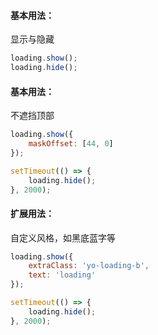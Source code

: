 #### 基本用法：
显示与隐藏

```javascript
loading.show();
loading.hide();
```
#### 基本用法：
不遮挡顶部

```javascript
loading.show({
    maskOffset: [44, 0]
});

setTimeout(() => {
    loading.hide();
}, 2000);
```

#### 扩展用法：
自定义风格，如黑底蓝字等

```javascript
loading.show({
    extraClass: 'yo-loading-b',
    text: 'loading'
});

setTimeout(() => {
    loading.hide();
}, 2000);
```